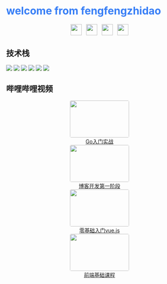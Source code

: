 
<h1 style="color: #377ef6">welcome from fengfengzhidao</h1>

<p align='center'>
<a href="https://space.bilibili.com/359151217"><img height="30" src="https://raw.github.com/fengfengzhidao/fengfengzhidao/main/icons/bilibili_icon.svg"></a>&nbsp;&nbsp;
<a href="https://gitee.com/fengfengzhidao/"><img height="30" src="https://raw.github.com/fengfengzhidao/fengfengzhidao/main/icons/gitee_icon.svg"></a>&nbsp;&nbsp;
<a href="https://github.com/fengfengzhidao/"><img height="30" src="https://raw.github.com/fengfengzhidao/fengfengzhidao/main/icons/github_icon.svg"></a>&nbsp;&nbsp;
<a href="tencent://message/?uin=2974771769&Site=&Menu=yes"><img height="30" src="https://raw.github.com/fengfengzhidao/fengfengzhidao/main/icons/qq_icon.svg"></a>
</p>


## 技术栈

![](https://img.shields.io/badge/python-3.8.6-informational?style=flat&logo=Python&logoColor=white&color=2bbc8a)
![](https://img.shields.io/badge/python-django-informational?style=flat&logo=Django&logoColor=white&color=2bbc8a)
![](https://img.shields.io/badge/python-Flask-informational?style=flat&logo=Flask&logoColor=white&color=2bbc8a)
![](https://img.shields.io/badge/mysql-5.7.26-informational?style=flat&logo=MySQL&logoColor=white&color=2bbc8a)
![](https://img.shields.io/badge/redis-7.0.4-informational?style=flat&logo=Redis&logoColor=white&color=2bbc8a)
![](https://img.shields.io/badge/golang-1.18.2-informational?style=flat&logo=Go&logoColor=white&color=2bbc8a)


## 哔哩哔哩视频

<p align="center">

<a href="https://www.bilibili.com/video/BV1tP411c7dX">
<img style="border-radius: 4px; display: block; width: 160px; height: 100px;" src="https://i2.hdslb.com/bfs/archive/e89561ef1907c2531649476d82c98a4ed335c140.png">
<span>Go入门实战</span>
</a>
<a href="https://www.bilibili.com/video/BV1yu411276D">
<img style="border-radius: 4px; display: block; width: 160px; height: 100px;" src="https://i0.hdslb.com/bfs/archive/ea742ba7fce8ad0a20c5ced57475b927f0c23ba8.png">
<span>博客开发第一阶段</span>
</a>
<a href="https://www.bilibili.com/video/BV1PL4y1n736">
<img style="border-radius: 4px; display: block; width: 160px; height: 100px;" src="https://i2.hdslb.com/bfs/archive/570664b47adcaa07a26b83fdf6ec5bc980e6c6fd.png">
<span>零基础入门vue.js</span>
</a>
<a href="https://www.bilibili.com/video/BV1MU4y1c7UT">
<img style="border-radius: 4px; display: block; width: 160px; height: 100px;" src="https://i2.hdslb.com/bfs/archive/63341f77756f9b3b4a538534a7fbd1e83e773720.png">
<span>前端基础课程</span>
</a>

</p>